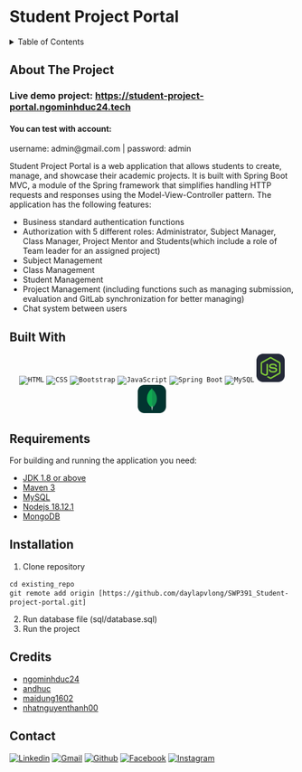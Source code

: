 <a name="readme-top"></a>
# Student Project Portal

<!-- TABLE OF CONTENTS -->
<details>
  <summary>Table of Contents</summary>
  <ol>
    <li><a href="#about-the-project">About The Project</a></li>
    <li><a href="#built-with">Built With</a></li>
    <li><a href="#requirements">Requirements</a></li>
    <li><a href="#installation">Installation</a></li>
    <li><a href="#credits">Credits</a></li>
    <li><a href="#contact">Contact</a></li>
  </ol>
</details>

## About The Project

### Live demo project: https://student-project-portal.ngominhduc24.tech
#### You can test with account: 
  username: admin<span>@</span>gmail.com | password: admin

Student Project Portal is a web application that allows students to create, manage, and showcase their academic projects. It is built with Spring Boot MVC, a module of the Spring framework that simplifies handling HTTP requests and responses using the Model-View-Controller pattern. The application has the following features:

* Business standard authentication functions
* Authorization with 5 different roles: Administrator, Subject Manager, Class Manager, Project Mentor and Students(which include a role of Team leader for an assigned project)
* Subject Management
* Class Management
* Student Management
* Project Management (including functions such as managing submission, evaluation and GitLab synchronization for better managing)
* Chat system between users

## Built With
<div align="center">
	<code><img width="50" src="https://user-images.githubusercontent.com/25181517/192158954-f88b5814-d510-4564-b285-dff7d6400dad.png" alt="HTML" title="HTML"/></code>
	<code><img width="50" src="https://user-images.githubusercontent.com/25181517/183898674-75a4a1b1-f960-4ea9-abcb-637170a00a75.png" alt="CSS" title="CSS"/></code>
	<code><img width="50" src="https://user-images.githubusercontent.com/25181517/183898054-b3d693d4-dafb-4808-a509-bab54cf5de34.png" alt="Bootstrap" title="Bootstrap"/></code>
	<code><img width="50" src="https://user-images.githubusercontent.com/25181517/117447155-6a868a00-af3d-11eb-9cfe-245df15c9f3f.png" alt="JavaScript" title="JavaScript"/></code>
	<code><img width="50" src="https://user-images.githubusercontent.com/25181517/183891303-41f257f8-6b3d-487c-aa56-c497b880d0fb.png" alt="Spring Boot" title="Spring Boot"/></code>
	<code><img width="50" src="https://user-images.githubusercontent.com/25181517/183896128-ec99105a-ec1a-4d85-b08b-1aa1620b2046.png" alt="MySQL" title="MySQL"/></code>
	<code><img width="50" src="https://github.com/tandpfun/skill-icons/blob/main/icons/NodeJS-Dark.svg" alt="NodeJS" title="NodeJS"/></code>
	<code><img width="50" src="https://github.com/tandpfun/skill-icons/blob/main/icons/MongoDB.svg" alt="MongoDB" title="MongoDB"/></code>
</div>

## Requirements

For building and running the application you need:

- [JDK 1.8 or above](http://www.oracle.com/technetwork/java/javase/downloads/jdk8-downloads-2133151.html)
- [Maven 3](https://maven.apache.org)
- [MySQL](https://www.mysql.com/)
- [Nodejs 18.12.1](https://nodejs.org/en/blog/release/v18.12.0)
- [MongoDB](https://www.mongodb.com/)
  
## Installation
1. Clone repository
```
cd existing_repo
git remote add origin [https://github.com/daylapvlong/SWP391_Student-project-portal.git]
```
2. Run database file (sql/database.sql)
3. Run the project

## Credits
* [ngominhduc24](https://github.com/ngominhduc24)
* [andhuc](https://github.com/andhuc)
* [maidung1602](https://github.com/maidung1602)
* [nhatnguyenthanh00](https://github.com/nhatnguyenthanh00)

## Contact
<p align="left">
  <a href="https://www.linkedin.com/in/pham-long-1b3591257/"><img alt="Linkedin" title="Long Pham Linkedin" src="https://img.shields.io/badge/LinkedIn-0077B5?style=for-the-badge&logo=linkedin&logoColor=white"></a>
  <a href="mailto:phmvtlong@gmail.com"><img alt="Gmail" title="Long Pham Gmail" src="https://img.shields.io/badge/Gmail-D14836?style=for-the-badge&logo=gmail&logoColor=white"></a>
  <a href="https://github.com/daylapvlong"><img alt="Github" title="Long Pham Github" src="https://img.shields.io/badge/GitHub-100000?style=for-the-badge&logo=github&logoColor=white"></a>
  <a href="https://www.facebook.com/profile.php?id=100012864726826"><img alt="Facebook" title="Long Pham FB" src="https://img.shields.io/badge/Facebook-1877F2?style=for-the-badge&logo=facebook&logoColor=white"></a>
  <a href="https://www.instagram.com/_.longpham._/"><img alt="Instagram" title="JLong Pham Instagram" src="https://img.shields.io/badge/Instagram-E4405F?style=for-the-badge&logo=instagram&logoColor=white"></a>
</p>

